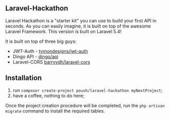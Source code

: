 ## Laravel-Hackathon

Laravel Hackathon is a "starter kit" you can use to build your first API in seconds. As you can easily imagine, it is built on top of the awesome Laravel Framework. This version is built on Laravel 5.4!

It is built on top of three big guys:

* JWT-Auth - [tymondesigns/jwt-auth](https://github.com/tymondesigns/jwt-auth)
* Dingo API - [dingo/api](https://github.com/dingo/api)
* Laravel-CORS [barryvdh/laravel-cors](http://github.com/barryvdh/laravel-cors)


## Installation

1. run `composer create-project poush/laravel-hackathon myNextProject`;
2. have a coffee, nothing to do here;

Once the project creation procedure will be completed, run the `php artisan migrate` command to install the required tables.

